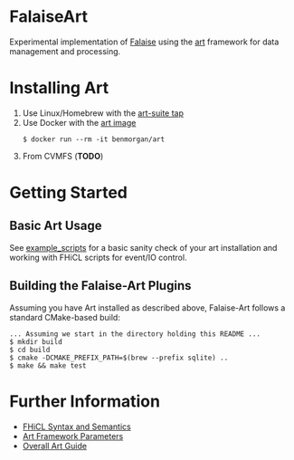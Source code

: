 FalaiseArt
==========

Experimental implementation of [Falaise](https://github.com/supernemo-dbd/falaise) using
the [art](https://art.fnal.gov) framework for data management and processing.


Installing Art
==============

1. Use Linux/Homebrew with the [art-suite tap](https://github.com/drbenmorgan/homebrew-art_suite)
2. Use Docker with the [art image](https://hub.docker.com/r/benmorgan/art/)
   ```
   $ docker run --rm -it benmorgan/art
   ```
2. From CVMFS (**TODO**)

Getting Started
===============
Basic Art Usage
---------------
See [example_scripts](examples_scripts/README.md]) for a basic sanity check of your art installation
and working with FHiCL scripts for event/IO control.


Building the Falaise-Art Plugins
--------------------------------

Assuming you have Art installed as described above, Falaise-Art
follows a standard CMake-based build:

```console
... Assuming we start in the directory holding this README ...
$ mkdir build
$ cd build
$ cmake -DCMAKE_PREFIX_PATH=$(brew --prefix sqlite) ..
$ make && make test
```

Further Information
===================
- [FHiCL Syntax and Semantics](https://cdcvs.fnal.gov/redmine/documents/327)
- [Art Framework Parameters](https://cdcvs.fnal.gov/redmine/projects/art/wiki/ART_framework_parameters)
- [Overall Art Guide](https://cdcvs.fnal.gov/redmine/projects/art/wiki)
